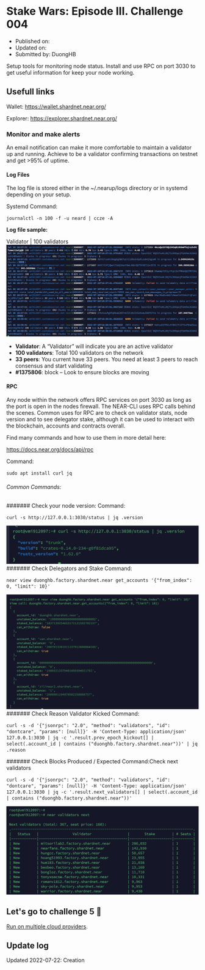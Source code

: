 # Stake Wars: Episode III. Challenge 004
* Published on: 
* Updated on: 
* Submitted by: DuongHB

Setup tools for monitoring node status. Install and use RPC on port 3030 to get useful information for keep your node working.


## Usefull links

Wallet: https://wallet.shardnet.near.org/

Explorer: https://explorer.shardnet.near.org/ 


### Monitor and make alerts 

An email notification can make it more comfortable to maintain a validator up and running. Achieve to be a validator confirming transactions on testnet and get >95% of uptime.

#### Log Files
The log file is stored either in the ~/.nearup/logs directory or in systemd depending on your setup.


Systemd Command:
```
journalctl -n 100 -f -u neard | ccze -A
```

**Log file sample:**

Validator | 100 validators
![img](../images/check_logs.png)


* **Validator**: A “Validator” will indicate you are an active validator
* **100 validators**: Total 100 validators on the network
* **33 peers**: You current have 33 peers. You need at least 3 peers to reach consensus and start validating
* **#1375806**: block – Look to ensure blocks are moving

#### RPC
Any node within the network offers RPC services on port 3030 as long as the port is open in the nodes firewall. The NEAR-CLI uses RPC calls behind the scenes. Common uses for RPC are to check on validator stats, node version and to see delegator stake, although it can be used to interact with the blockchain, accounts and contracts overall.

Find many commands and how to use them in more detail here:

https://docs.near.org/docs/api/rpc



Command:
```
sudo apt install curl jq
```
###### Common Commands:
####### Check your node version:
Command:
```
curl -s http://127.0.0.1:3030/status | jq .version
```
![img](../images/node_info.png)
####### Check Delegators and Stake
Command:
```
near view duonghb.factory.shardnet.near get_accounts '{"from_index": 0, "limit": 10}'
```
![img](../images/get_accounts.png)
####### Check Reason Validator Kicked
Command:
```
curl -s -d '{"jsonrpc": "2.0", "method": "validators", "id": "dontcare", "params": [null]}' -H 'Content-Type: application/json' 127.0.0.1:3030 | jq -c '.result.prev_epoch_kickout[] | select(.account_id | contains ("duonghb.factory.shardnet.near"))' | jq .reason
```
####### Check Blocks Produced / Expected
Command:Check next validators
```
curl -s -d '{"jsonrpc": "2.0", "method": "validators", "id": "dontcare", "params": [null]}' -H 'Content-Type: application/json' 127.0.0.1:3030 | jq -c '.result.next_validators[] | select(.account_id | contains ("duonghb.factory.shardnet.near"))'
```
![img](../images/next_validators.png)
## Let's go to challenge 5 🚀

[Run on multiple cloud providers](./005.md).

## Update log

Updated 2022-07-22: Creation
